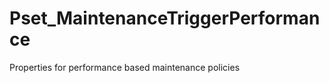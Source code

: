 # Pset_MaintenanceTriggerPerformance

Properties for performance based maintenance policies
<!-- end of short definition -->

